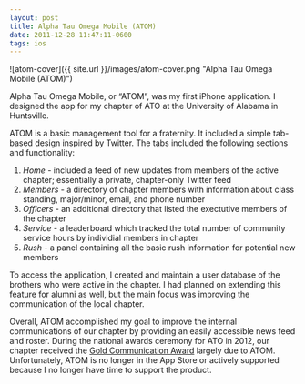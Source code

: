 ```yaml
---
layout: post
title: Alpha Tau Omega Mobile (ATOM)
date: 2011-12-28 11:47:11-0600
tags: ios
---
```


![atom-cover]({{ site.url }}/images/atom-cover.png "Alpha Tau Omega Mobile (ATOM)")

Alpha Tau Omega Mobile, or “ATOM”, was my first iPhone application. I designed the app for my chapter of ATO at the University of Alabama in Huntsville.

ATOM is a basic management tool for a fraternity. It included a simple tab-based design inspired by Twitter. The tabs included the following sections and functionality:

1. *Home* - included a feed of new updates from members of the active chapter; essentially a private, chapter-only Twitter feed
2. *Members* - a directory of chapter members with information about class standing, major/minor, email, and phone number
3. *Officers* - an additional directory that listed the exectutive members of the chapter
4. *Service* - a leaderboard which tracked the total number of community service hours by individial members in chapter
5. *Rush* - a panel containing all the basic rush information for potential new members

To access the application, I created and maintain a user database of the brothers who were active in the chapter. I had planned on extending this feature for alumni as well, but the main focus was improving the communication of the local chapter.

Overall, ATOM accomplished my goal to improve the internal communications of our chapter by providing an easily accessible news feed and roster. During the national awards ceremony for ATO in 2012, our chapter received the [Gold Communication Award](http://www.ato.org/alphatauomega/awards_scholarships/otherawards.aspx) largely due to ATOM. Unfortunately, ATOM is no longer in the App Store or actively supported because I no longer have time to support the product.